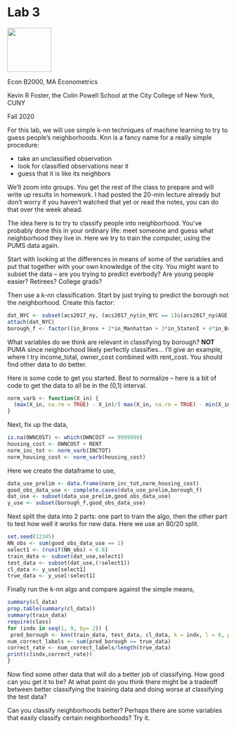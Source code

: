 Lab 3
================

<img src="https://mk0labs2lovei6j157sd.kinstacdn.com/wp-content/uploads/2014/03/ChocolateYellowBrownLabs_2880x1000px-e1508873405125.jpg" width="100px" />

<p style="color:rgb(182,18,27);font-family:corbel">

Econ B2000, MA Econometrics

</p>

<p style="color:rgb(182,18,27);font-family:corbel">

Kevin R Foster, the Colin Powell School at the City College of New York,
CUNY

</p>

<p style="color:rgb(182,18,27);font-family:corbel">

Fall 2020

</p>

For this lab, we will use simple k-nn techniques of machine learning to
try to guess people’s neighborhoods. Knn is a fancy name for a really
simple procedure:

  - take an unclassified observation
  - look for classified observations near it
  - guess that it is like its neighbors

We’ll zoom into groups. You get the rest of the class to prepare and
will write up results in homework. I had posted the 20-min lecture
already but don’t worry if you haven’t watched that yet or read the
notes, you can do that over the week ahead.

The idea here is to try to classify people into neighborhood. You’ve
probably done this in your ordinary life: meet someone and guess what
neighborhood they live in. Here we try to train the computer, using the
PUMS data again.

Start with looking at the differences in means of some of the variables
and put that together with your own knowledge of the city. You might
want to subset the data – are you trying to predict everbody? Are young
people easier? Retirees? College grads?

Then use a k-nn classification. Start by just trying to predict the
borough not the neighborhood. Create this factor:

``` r
dat_NYC <- subset(acs2017_ny, (acs2017_ny$in_NYC == 1)&(acs2017_ny$AGE > 20) & (acs2017_ny$AGE < 66))
attach(dat_NYC)
borough_f <- factor((in_Bronx + 2*in_Manhattan + 3*in_StatenI + 4*in_Brooklyn + 5*in_Queens), levels=c(1,2,3,4,5),labels = c("Bronx","Manhattan","Staten Island","Brooklyn","Queens"))
```

What variables do we think are relevant in classifying by borough?
**NOT** PUMA since neighborhood likely perfectly classifies… I’ll give
an example, where I try income\_total, owner\_cost combined with
rent\_cost. You should find other data to do better.

Here is some code to get you started. Best to normalize – here is a bit
of code to get the data to all be in the (0,1) interval.

``` r
norm_varb <- function(X_in) {
  (max(X_in, na.rm = TRUE) - X_in)/( max(X_in, na.rm = TRUE) - min(X_in, na.rm = TRUE) )
}
```

Next, fix up the data,

``` r
is.na(OWNCOST) <- which(OWNCOST == 9999999)
housing_cost <- OWNCOST + RENT
norm_inc_tot <- norm_varb(INCTOT)
norm_housing_cost <- norm_varb(housing_cost)
```

Here we create the dataframe to use,

``` r
data_use_prelim <- data.frame(norm_inc_tot,norm_housing_cost)
good_obs_data_use <- complete.cases(data_use_prelim,borough_f)
dat_use <- subset(data_use_prelim,good_obs_data_use)
y_use <- subset(borough_f,good_obs_data_use)
```

Next split the data into 2 parts: one part to train the algo, then the
other part to test how well it works for new data. Here we use an 80/20
split.

``` r
set.seed(12345)
NN_obs <- sum(good_obs_data_use == 1)
select1 <- (runif(NN_obs) < 0.8)
train_data <- subset(dat_use,select1)
test_data <- subset(dat_use,(!select1))
cl_data <- y_use[select1]
true_data <- y_use[!select1]
```

Finally run the k-nn algo and compare against the simple means,

``` r
summary(cl_data)
prop.table(summary(cl_data))
summary(train_data)
require(class)
for (indx in seq(1, 9, by= 2)) {
 pred_borough <- knn(train_data, test_data, cl_data, k = indx, l = 0, prob = FALSE, use.all = TRUE)
num_correct_labels <- sum(pred_borough == true_data)
correct_rate <- num_correct_labels/length(true_data)
print(c(indx,correct_rate))
}
```

Now find some other data that will do a better job of classifying. How
good can you get it to be? At what point do you think there might be a
tradeoff between better classifying the training data and doing worse at
classifying the test data?

Can you classify neighborhoods better? Perhaps there are some variables
that easily classify certain neighborhoods? Try it.
